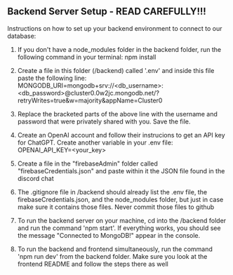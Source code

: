 
## Backend Server Setup - READ CAREFULLY!!!

Instructions on how to set up your backend environment to connect to our database:

1. If you don't have a node_modules folder in the backend folder, run the following command in your terminal: npm install

2. Create a file in this folder (/backend) called '.env' and inside this file paste the following line:
MONGODB_URI=mongodb+srv://<db_username>:<db_password>@cluster0.0w2jc.mongodb.net/?retryWrites=true&w=majority&appName=Cluster0

3. Replace the bracketed parts of the above line with the username and password that were privately shared with you. Save the file.

4. Create an OpenAI account and follow their instrucions to get an API key for ChatGPT. Create another variable in your .env file: OPENAI_API_KEY=<your_key>

5. Create a file in the "firebaseAdmin" folder called "firebaseCredentials.json" and paste within it the JSON file found in the discord chat

5. The .gitignore file in /backend should already list the .env file, the firebaseCredentials.json, and the node_modules folder, but just in case make sure it contains those files. Never commit those files to github

7. To run the backend server on your machine, cd into the /backend folder and run the command 'npm start'. If everything works, you should see the message "Connected to MongoDB!" appear in the console.

8. To run the backend and frontend simultaneously, run the command 'npm run dev' from the backend folder. Make sure you look at the frontend README and follow the steps there as well
